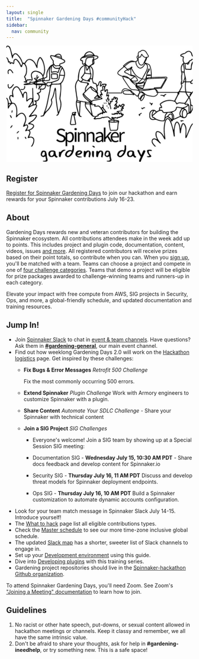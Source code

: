 ```yaml
---
layout: single
title:  "Spinnaker Gardening Days #communityHack"
sidebar:
  nav: community
---
```

![image](SpinnakerGardeningDays.jpg)
## Register
[Register for Spinnaker Gardening Days](https://go.armory.io/gardening) to join our hackathon and earn rewards for your Spinnaker contributions July 16-23.

## About

Gardening Days rewards new and veteran contributors for building the Spinnaker ecosystem. All contributions attendees make in the week add up to points. This includes project and plugin code, documentation, content, videos, issues [and more](https://spinnaker.io/community/gardening/what-to-hack/). All registered contributors will receive prizes based on their point totals, so contribute when you can. When you [sign up](https://go.armory.io/gardening), you'll be matched with a team. Teams can choose a project and compete in one of [four challenge categories](https://spinnaker.io/community/gardening/hack-logistics/#team-challenges). Teams that demo a project will be eligible for prize packages awarded to challenge-winning teams and runners-up in each category.

Elevate your impact with free compute from AWS, SIG projects in Security, Ops, and more, a global-friendly schedule, and updated documentation and training resources.

## Jump In!
- Join [Spinnaker Slack](https://join.spinnaker.io) to chat in [event & team channels](slack-map.md). Have questions? Ask them in [__#gardening-general__](https://spinnakerteam.slack.com/archives/CV4A90DPF), our main event channel.
- Find out how weeklong Gardening Days 2.0 will work on the [Hackathon logistics](hack-logistics.md) page. Get inspired by these challenges:
  - **Fix Bugs & Error Messages** _Retrofit 500 Challenge_ 
  
    Fix the most commonly occurring 500 errors.
    
  - **Extend Spinnaker** _Plugin Challenge_
    Work with Armory engineers to customize Spinnaker with a plugin.
    
  - **Share Content** _Automate Your SDLC Challenge_ - Share your Spinnaker with technical content
  - **Join a SIG Project** _SIG Challenges_ 
    - Everyone's welcome! Join a SIG team by showing up at a Special Session SIG meeting:
    - Documentation SIG - **Wednesday July 15, 10:30 AM PDT** - Share docs feedback and develop content for Spinnaker.io
    - Security SIG - **Thursday July 16, 11 AM PDT** 
      Discuss and develop threat models for Spinnaker deployment endpoints.
      
    - Ops SIG - **Thursday July 16, 10 AM PDT**
      Build a Spinnaker customization to automate dynamic accounts configuration.
- Look for your team match message in Spinnaker Slack July 14-15. Introduce yourself!
- The [What to hack](what-to-hack.md) page list all eligible contributions types.
- Check the [Master schedule](schedule.md) to see our more time-zone inclusive global schedule.
- The updated [Slack map](slack-map.md) has a shorter, sweeter list of Slack channels to engage in.
- Set up your [Development environment](dev-environment.md) using this guide.
- Dive into [Developing plugins](developing-plugins.md) with this training series.
- Gardening project repositories should live in the [Spinnaker-hackathon Github organization](https://github.com/spinnaker-hackathon).

To attend Spinnaker Gardening Days, you'll need Zoom. See Zoom's ["Joining a Meeting" documentation](https://support.zoom.us/hc/en-us/articles/201362193-Joining-a-Meeting) to learn how to join.

## Guidelines
1. No racist or other hate speech, put-downs, or sexual content allowed in hackathon meetings or channels. Keep it classy and remember, we all have the same intrinsic value.
2. Don't be afraid to share your thoughts, ask for help in __#gardening-ineedhelp__, or try something new. This is a safe space!
